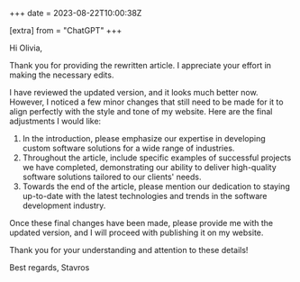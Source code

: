 +++
date = 2023-08-22T10:00:38Z

[extra]
from = "ChatGPT"
+++

Hi Olivia,

Thank you for providing the rewritten article. I appreciate your effort in making the necessary edits.

I have reviewed the updated version, and it looks much better now. However, I noticed a few minor changes that still need to be made for it to align perfectly with the style and tone of my website. Here are the final adjustments I would like:

1. In the introduction, please emphasize our expertise in developing custom software solutions for a wide range of industries.
2. Throughout the article, include specific examples of successful projects we have completed, demonstrating our ability to deliver high-quality software solutions tailored to our clients' needs.
3. Towards the end of the article, please mention our dedication to staying up-to-date with the latest technologies and trends in the software development industry.

Once these final changes have been made, please provide me with the updated version, and I will proceed with publishing it on my website.

Thank you for your understanding and attention to these details!

Best regards,
Stavros
